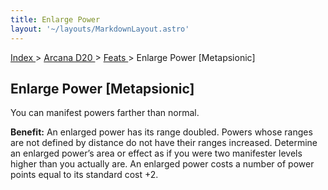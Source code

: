 ```yaml
---
title: Enlarge Power
layout: '~/layouts/MarkdownLayout.astro'
---
```


[ Index ](/) > [ Arcana D20 ](/arcana.d20.srd) > [ Feats ](/arcana.d20.srd/feats) > Enlarge Power
[Metapsionic]

##  Enlarge Power [Metapsionic]

You can manifest powers farther than normal.

**Benefit:** An enlarged power has its range doubled. Powers whose ranges are
not defined by distance do not have their ranges increased. Determine an
enlarged power’s area or effect as if you were two manifester levels higher
than you actually are. An enlarged power costs a number of power points equal
to its standard cost +2.

